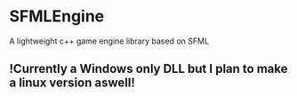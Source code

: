 # SFMLEngine
A lightweight c++ game engine library based on SFML
## !Currently a Windows only DLL but I plan to make a linux version aswell!
